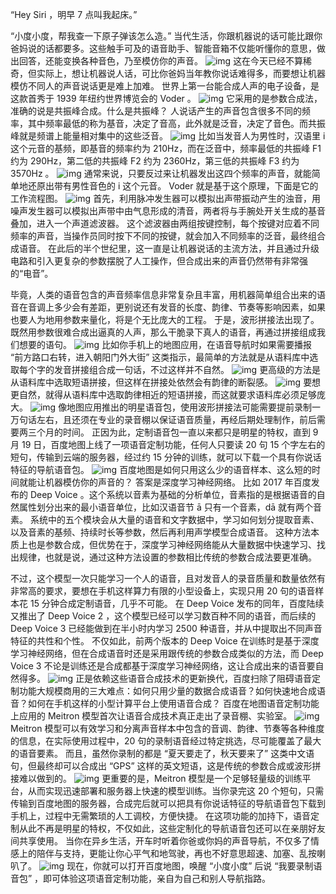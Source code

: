 “Hey Siri ，明早 7 点叫我起床。”

“小度小度，帮我查一下原子弹该怎么造。”
当代生活，你跟机器说的话可能比跟你爸妈说的话都要多。这些触手可及的语音助手、智能音箱不仅能听懂你的意思，做出回答，还能变换各种音色，乃至模仿你的声音。
![img](https://mmbiz.qpic.cn/mmbiz_png/U6yRaDu1NabLs95X3icIMTIiaXHrahnuiaXR157LqaJRpJRe4liaWic0icgOZiaQw2CjEzribQOZAONfyXRn6lB0UKduOA/640?wx_fmt=png)
这在今天已经不算稀奇，但实际上，想让机器说人话，可比你爸妈当年教你说话难得多，而要想让机器模仿不同人的声音说话更是难上加难。
世界上第一台能合成人声的电子设备，是这款首秀于 1939 年纽约世界博览会的 Voder 。
![img](https://mmbiz.qpic.cn/mmbiz_png/U6yRaDu1NabLs95X3icIMTIiaXHrahnuiaX0P6XyDbyaiaETMpNc3bk0N2GgnG7pJeBO5sECoFFqN1jUDEA9eV8uPg/640?wx_fmt=png)
它采用的是参数合成法，准确的说是共振峰合成。什么是共振峰？
人说话产生的声音包含很多不同的频率，其中频率最低的称为基音，决定了音高，此外就是泛音，决定了音色。而共振峰就是频谱上能量相对集中的这些泛音。
![img](https://mmbiz.qpic.cn/mmbiz_png/U6yRaDu1NabLs95X3icIMTIiaXHrahnuiaXgkIxAhWNy4PF8JeYMZibia5wkeFMIa6Kdbm30m1ib84RRiaqGTibg3DWhEg/640?wx_fmt=png)
比如当发音人为男性时，汉语里 i 这个元音的基频，即基音的频率约为 210Hz，而在泛音中，频率最低的共振峰 F1 约为 290Hz，第二低的共振峰 F2 约为 2360Hz，第三低的共振峰 F3 约为 3570Hz 。
![img](https://mmbiz.qpic.cn/mmbiz_png/U6yRaDu1NabLs95X3icIMTIiaXHrahnuiaX7O9oRA8eSv9EOakTB6YnNiaUPV8ZMKUQmOMrALNnXjPqlIkYBWwaSyg/640?wx_fmt=png)
通常来说，只要反过来让机器发出这四个频率的声音，就能简单地还原出带有男性音色的 i 这个元音。
Voder 就是基于这个原理，下面是它的工作流程图。
![img](https://mmbiz.qpic.cn/mmbiz_png/U6yRaDu1NabLs95X3icIMTIiaXHrahnuiaX01icDH7ia3RZJlG8lmp2JrMu0PbzOubyrM2mvjEpejF12HX0eibkqJhFg/640?wx_fmt=png)
首先，利用脉冲发生器可以模拟出声带振动产生的浊音，用噪声发生器可以模拟出声带中由气息形成的清音，两者将与手腕处开关生成的基音叠加，进入一个声道滤波器。 这个滤波器由两组按键控制，每个按键对应着不同频率的声音，当操作员同时按下不同的按键，就会加入不同频率的泛音，最终组合成语音。
在此后的半个世纪里，这一直是让机器说话的主流方法，并且通过升级电路和引入更复杂的参数摆脱了人工操作，但合成出来的声音仍然带有非常强的“电音”。

毕竟，人类的语音包含的声音频率信息非常复杂且丰富，用机器简单组合出来的语音在音调上多少会有差距，更别说还有发音的长度、韵律、节奏等影响因素，如果也要人为地用参数来量化，将是个无比庞大的工程。
于是，波形拼接法出现了。
既然用参数很难合成出逼真的人声，那么干脆录下真人的语音，再通过拼接组成我们想要的语句。
![img](https://mmbiz.qpic.cn/mmbiz_png/U6yRaDu1NabLs95X3icIMTIiaXHrahnuiaXia8icQDvdpAWbm7y4SEne8xiaWFayUiagDIqPVtqT6cx6teBL2gQvAnzUw/640?wx_fmt=png)
比如你手机上的地图应用，在语音导航时如果需要播报 “前方路口右转，进入朝阳门外大街” 这类指示，最简单的方法就是从语料库中选取每个字的发音拼接组合成一句话，不过这样并不自然。
![img](https://mmbiz.qpic.cn/mmbiz_png/U6yRaDu1NabLs95X3icIMTIiaXHrahnuiaXicwxnHrtqEQMJ95mIEK7vUbpwQyMKcEuwLAeGh3Khibuo2slwPRMuoibw/640?wx_fmt=png)
更高级的方法是从语料库中选取短语拼接，但这样在拼接处依然会有韵律的断裂感。
![img](https://mmbiz.qpic.cn/mmbiz_png/U6yRaDu1NabLs95X3icIMTIiaXHrahnuiaXZdH468QWwDgh3QVic77UicqnzKntorJTMBEtu3tuGN5NdA9B0icEPcfEw/640?wx_fmt=png)
要想更自然，就得从语料库中选取韵律相近的短语拼接，而这就要求语料库必须足够庞大。
![img](https://mmbiz.qpic.cn/mmbiz_png/U6yRaDu1NabLs95X3icIMTIiaXHrahnuiaXy7TmhJwtzbaEYib99bcfGYicIrLxEZepjibdayCZ33VrZStViaRxVItzxg/640?wx_fmt=png)
像地图应用推出的明星语音包，使用波形拼接法可能需要提前录制一万句话左右，且还须在专业的录音棚以保证语音质量，再经后期处理制作，前后需要两三个月的时间。
正因为此，定制语音包一直以来都只是明星的特权，直到 9 月 19 日，百度地图上线了一项语音定制功能，任何人只要读 20 句 15 个字左右的短句，传输到云端的服务器，经过约 15 分钟的训练，就可以下载一个具有你说话特征的导航语音包。
![img](https://mmbiz.qpic.cn/mmbiz_png/U6yRaDu1NabLs95X3icIMTIiaXHrahnuiaXJHWDibSgsYKpicUXE3G6WefS5fop922rIbjwa2FOl3ibRvLGibqnibJllYw/640?wx_fmt=png)
百度地图是如何只用这么少的语音样本、这么短的时间就能让机器模仿你的声音的？
答案是深度学习神经网络。
比如 2017 年百度发布的 Deep Voice 。这个系统以音素为基础的分析单位，音素指的是根据语音的自然属性划分出来的最小语音单位，比如汉语音节 ā 只有一个音素，dā 就有两个音素。
系统中的五个模块会从大量的语音和文字数据中，学习如何划分提取音素、以及音素的基频、持续时长等参数，然后再利用声学模型合成语音。
这种方法本质上也是参数合成，但优势在于，深度学习神经网络能从大量数据中快速学习、找出规律，也就是说，通过这种方法设置的参数相比传统的参数合成法要更准确。

不过，这个模型一次只能学习一个人的语音，且对发音人的录音质量和数量依然有非常高的要求，要想在手机这样算力有限的小型设备上，实现只用 20 句的语音样本花 15 分钟合成定制语音，几乎不可能。
在 Deep Voice 发布的同年，百度陆续又推出了 Deep Voice 2 ，这个模型已经可以学习数百种不同的语音，而后续的 Deep Voice 3 已经能做到在半小时内学习 2500 种语音，并从中提取出不同声音特征的共性和个性。
不仅如此，前两个版本的 Deep Voice 在训练时是基于深度学习神经网络，但在合成语音时还是采用跟传统的参数合成类似的方法，而 Deep Voice 3 不论是训练还是合成都基于深度学习神经网络，这让合成出来的语音要自然得多。
![img](https://mmbiz.qpic.cn/mmbiz_png/U6yRaDu1NabLs95X3icIMTIiaXHrahnuiaXrXFibH3SpBSy0cv2qnQxNoYSScs413Bg3FKn0Dibrtu55hp575I0Aptw/640?wx_fmt=png)
正是依赖这些语音合成技术的更新换代，百度扫除了阻碍语音定制功能大规模商用的三大难点：如何只用少量的数据合成语音？如何快速地合成语音？如何在手机这样的小型计算平台上使用语音合成？ 百度在地图语音定制功能上应用的 Meitron 模型首次让语音合成技术真正走出了录音棚、实验室。
![img](https://mmbiz.qpic.cn/mmbiz_png/U6yRaDu1NabLs95X3icIMTIiaXHrahnuiaXibvAZjZo2icgu2xIlI6X1icvibeklb4tJYYBJnMxgPIV91FLIBV0cFaLIA/640?wx_fmt=png)
Meitron 模型可以有效学习和分离声音样本中包含的音调、韵律、节奏等各种维度的信息，在实际使用过程中，20 句的录制语音经过特定挑选，尽可能覆盖了最大的语音要素。
而且，虽然你录制的都是 “夏天要走了，秋天要来了” 这类中文语句，但最终却可以合成出 “GPS” 这样的英文短语，这是传统的参数合成或波形拼接难以做到的。
![img](https://mmbiz.qpic.cn/mmbiz_gif/U6yRaDu1NabLs95X3icIMTIiaXHrahnuiaXW67eFInZmFCYHPhBCK8icD8oSyH5UvC5GKUxQdlTibNfYgjVrZFjyO9g/640?wx_fmt=gif)
更重要的是，Meitron 模型是一个足够轻量级的训练平台，从而实现迅速部署和服务器上快速的模型训练。当你录完这 20 个短句，只需传输到百度地图的服务器，合成完后就可以把具有你说话特征的导航语音包下载到手机上，过程中无需繁琐的人工调校，方便快捷。
在这项功能的加持下，语音定制从此不再是明星的特权，不仅如此，这些定制化的导航语音包还可以在亲朋好友间共享使用。
当你在异乡生活，开车时听着你爸或你妈的声音导航，不仅多了情感上的陪伴与支持，更能让你心平气和地驾驶，再也不好意思超速、加塞、乱按喇叭了。
![img](https://mmbiz.qpic.cn/mmbiz_png/U6yRaDu1NabLs95X3icIMTIiaXHrahnuiaXLmgfakk6Xwh6lFZKgFu8JnYRXv7e7iaYpUezElDVrXiadYzdVMqXhYWA/640?wx_fmt=png)
现在，你就可以打开百度地图，唤醒 “小度小度” 后说 “我要录制语音包” ，即可体验这项语音定制功能，亲自为自己和别人导航指路。